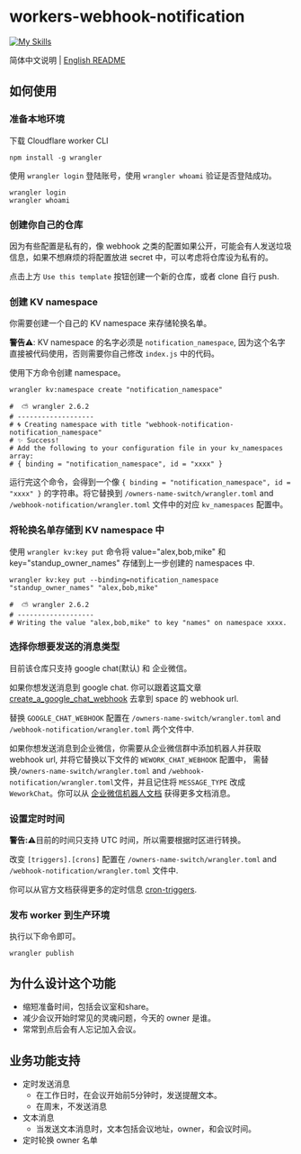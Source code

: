 # workers-webhook-notification

[![My Skills](https://skillicons.dev/icons?i=cloudflare,workers,js)](https://skillicons.dev)

简体中文说明 | [English README](README.en.md)

## 如何使用
### 准备本地环境
下载 Cloudflare worker CLI
```shell
npm install -g wrangler
```

使用 `wrangler login` 登陆账号，使用 `wrangler whoami` 验证是否登陆成功。
```shell
wrangler login
wrangler whoami
```

### 创建你自己的仓库
因为有些配置是私有的，像 webhook 之类的配置如果公开，可能会有人发送垃圾信息，如果不想麻烦的将配置放进 secret 中，可以考虑将仓库设为私有的。

点击上方 `Use this template` 按钮创建一个新的仓库，或者 clone 自行 push.

### 创建 KV namespace
你需要创建一个自己的 KV namespace 来存储轮换名单。

**警告**⚠️: KV namespace 的名字必须是 `notification_namespace`, 因为这个名字直接被代码使用，否则需要你自己修改 `index.js` 中的代码。

使用下方命令创建 namespace。

```shell
wrangler kv:namespace create "notification_namespace"    

#  ⛅️ wrangler 2.6.2 
# -------------------
# 🌀 Creating namespace with title "webhook-notification-notification_namespace"
# ✨ Success!
# Add the following to your configuration file in your kv_namespaces array:
# { binding = "notification_namespace", id = "xxxx" }
```
运行完这个命令，会得到一个像 `{ binding = "notification_namespace", id = "xxxx" }` 的字符串。将它替换到 `/owners-name-switch/wrangler.toml` and `/webhook-notification/wrangler.toml` 文件中的对应 `kv_namespaces` 配置中。

### 将轮换名单存储到 KV namespace 中
使用 `wrangler kv:key put` 命令将 value="alex,bob,mike" 和 key="standup_owner_names" 存储到上一步创建的 namespaces 中.

```shell
wrangler kv:key put --binding=notification_namespace "standup_owner_names" "alex,bob,mike"

#  ⛅️ wrangler 2.6.2 
# -------------------
# Writing the value "alex,bob,mike" to key "names" on namespace xxxx.
```

### 选择你想要发送的消息类型
目前该仓库只支持 google chat(默认) 和 企业微信。

如果你想发送消息到 google chat. 你可以跟着这篇文章 [create_a_google_chat_webhook](https://developers.google.com/chat/how-tos/webhooks#create_a_webhook) 去拿到 space 的 webhook url.

替换 `GOOGLE_CHAT_WEBHOOK` 配置在 `/owners-name-switch/wrangler.toml` and `/webhook-notification/wrangler.toml` 两个文件中.

如果你想发送消息到企业微信，你需要从企业微信群中添加机器人并获取 webhook url, 并将它替换以下文件的 `WEWORK_CHAT_WEBHOOK` 配置中， 需替换`/owners-name-switch/wrangler.toml` and `/webhook-notification/wrangler.toml`文件，并且记住将 `MESSAGE_TYPE` 改成 `WeworkChat`。你可以从 [企业微信机器人文档](https://developer.work.weixin.qq.com/document/path/91770) 获得更多文档消息。

### 设置定时时间
**警告:**⚠️目前的时间只支持 UTC 时间，所以需要根据时区进行转换。

改变 `[triggers].[crons]` 配置在 `/owners-name-switch/wrangler.toml` and `/webhook-notification/wrangler.toml` 文件中.

你可以从官方文档获得更多的定时信息 [cron-triggers](https://developers.cloudflare.com/workers/platform/triggers/cron-triggers/).

### 发布 worker 到生产环境
执行以下命令即可。

```shell
wrangler publish
```

## 为什么设计这个功能
- 缩短准备时间，包括会议室和share。
- 减少会议开始时常见的灵魂问题，今天的 owner 是谁。
- 常常到点后会有人忘记加入会议。

## 业务功能支持
- 定时发送消息
	- 在工作日时，在会议开始前5分钟时，发送提醒文本。
	- 在周末，不发送消息
- 文本消息
	- 当发送文本消息时，文本包括会议地址，owner，和会议时间。
- 定时轮换 owner 名单